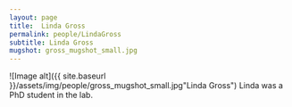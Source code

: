 ```yaml
---
layout: page
title:  Linda Gross
permalink: people/LindaGross
subtitle: Linda Gross
mugshot: gross_mugshot_small.jpg
---
```

![Image alt]({{ site.baseurl }}/assets/img/people/gross_mugshot_small.jpg"Linda Gross")
Linda was a PhD student in the lab.
